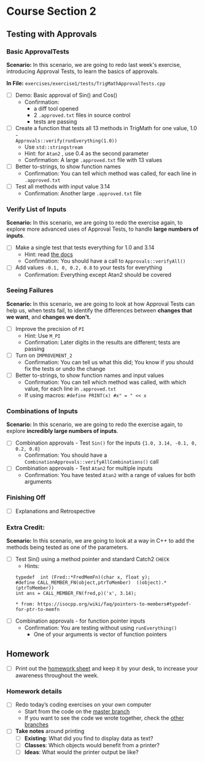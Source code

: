 # Course Section 2

## Testing with Approvals
### Basic ApprovalTests

**Scenario:** In this scenario, we are going to redo last week's exercise, introducing Approval Tests, to learn the basics of approvals. 

**In File:** `exercises/exercise1/tests/TrigMathApprovalTests.cpp`

* [ ] Demo: Basic approval of Sin() and Cos()
    * Confirmation:
        * a diff tool opened
        * 2 `.approved.txt` files in source control
        * tests are passing
* [ ] Create a function that tests all 13 methods in TrigMath for one value, 1.0 -    
  `Approvals::verify(runEverything(1.0))`
  * Use `std::stringstream`
  * Hint: for `Atan2` , use 0.4 as the second parameter
  * Confirmation: A large `.approved.txt` file with 13 values
* [ ] Better to-strings, to show function names
    * Confirmation: You can tell which method was called, for each line in `.approved.txt`
* [ ] Test all methods with input value 3.14
    * Confirmation: Another large `.approved.txt` file
### Verify List of Inputs

**Scenario:** In this scenario, we are going to redo the exercise again, to explore more advanced uses of Approval Tests, to handle **large numbers of inputs**. 

* [ ] Make a single test that tests everything for 1.0 and 3.14
    * Hint: read [the docs](https://approvaltestscpp.readthedocs.io/en/latest/)
    * Confirmation: You should have a call to  `Approvals::verifyAll()`
* [ ] Add values `-0.1, 0, 0.2, 0.8` to your tests for everything
    * Confirmation: Everything except Atan2 should be covered
### Seeing Failures

**Scenario:** In this scenario, we are going to look at how Approval Tests can help us, when tests fail, to identify the differences between **changes that we want**, and **changes we don't.**

* [ ] Improve the precision of `PI`
    * Hint: Use `M_PI`
    * Confirmation: Later digits in the results are different; tests are passing 
* [ ] Turn on `IMPROVEMENT_2`
    * Confirmation: You can tell us what this did; You know if you should fix the tests or undo the change 
* [ ] Better to-strings, to show function names and input values
    * Confirmation: You can tell which method was called, with which value, for each line in `.approved.txt`
    * If using macros: `#define PRINT(x) #x" = " << x`
### Combinations of Inputs

**Scenario:** In this scenario, we are going to redo the exercise again, to explore **incredibly large numbers of inputs**. 

* [ ] Combination approvals - Test `Sin()` for the inputs `{1.0, 3.14, -0.1, 0, 0.2, 0.8}`
    * Confirmation: You should have a `CombinationApprovals::verifyAllCombinations()` call
* [ ] Combination approvals - Test `Atan2` for multiple inputs
    * Confirmation: You have tested `Atan2` with a range of values for both arguments

### Finishing Off
* [ ] Explanations and Retrospective

### Extra Credit:

**Scenario:** In this scenario, we are going to look at a way in C++ to add the methods being tested as one of the parameters. 

* [ ] Test Sin() using a method pointer and standard Catch2 `CHECK`
    * Hints:
    ```
    typedef  int (Fred::*FredMemFn)(char x, float y);
    #define CALL_MEMBER_FN(object,ptrToMember)  ((object).*(ptrToMember))
    int ans = CALL_MEMBER_FN(fred,p)('x', 3.14);
    ```
      * from: https://isocpp.org/wiki/faq/pointers-to-members#typedef-for-ptr-to-memfn
* [ ] Combination approvals - for function pointer inputs
    * Confirmation: You are testing without using `runEverything()`
        * One of your arguments is vector of function pointers

## Homework

* [ ] Print out the [homework sheet](https://github.com/LearnWithLlew/TestingLegacyCodeCourse.slides/raw/master/Homework%20Printouts%20-%20Week%202.pdf) and keep it by your desk, to increase your awareness throughout the week.

### Homework details

* [ ] Redo today’s coding exercises on your own computer
    * Start from the code on the [master branch](https://github.com/LearnWithLlew/TestingLegacyCodeCourse.cpp)
    * If you want to see the code we wrote together, check the [other branches](https://github.com/LearnWithLlew/TestingLegacyCodeCourse.cpp/branches)
* [ ] **Take notes** around printing
    * [ ] **Existing**: What did you find to display data as text?
    * [ ] **Classes**: Which objects would benefit from a printer?
    * [ ] **Ideas**: What would the printer output be like?